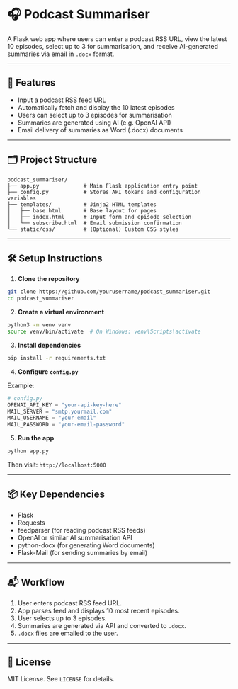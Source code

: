 # 🎧 Podcast Summariser

A Flask web app where users can enter a podcast RSS URL, view the latest 10 episodes, select up to 3 for summarisation, and receive AI-generated summaries via email in `.docx` format.

---

## 🚀 Features

- Input a podcast RSS feed URL
- Automatically fetch and display the 10 latest episodes
- Users can select up to 3 episodes for summarisation
- Summaries are generated using AI (e.g. OpenAI API)
- Email delivery of summaries as Word (.docx) documents

---

## 🗂️ Project Structure

```
podcast_summariser/
├── app.py              # Main Flask application entry point
├── config.py           # Stores API tokens and configuration variables
├── templates/          # Jinja2 HTML templates
│   ├── base.html       # Base layout for pages
│   ├── index.html      # Input form and episode selection
│   └── subscribe.html  # Email submission confirmation
└── static/css/         # (Optional) Custom CSS styles
```

---

## 🛠️ Setup Instructions

1. **Clone the repository**

```bash
git clone https://github.com/yourusername/podcast_summariser.git
cd podcast_summariser
```

2. **Create a virtual environment**

```bash
python3 -m venv venv
source venv/bin/activate  # On Windows: venv\Scripts\activate
```

3. **Install dependencies**

```bash
pip install -r requirements.txt
```

4. **Configure `config.py`**

Example:

```python
# config.py
OPENAI_API_KEY = "your-api-key-here"
MAIL_SERVER = "smtp.yourmail.com"
MAIL_USERNAME = "your-email"
MAIL_PASSWORD = "your-email-password"
```

5. **Run the app**

```bash
python app.py
```

Then visit: `http://localhost:5000`

---

## 📦 Key Dependencies

- Flask
- Requests
- feedparser (for reading podcast RSS feeds)
- OpenAI or similar AI summarisation API
- python-docx (for generating Word documents)
- Flask-Mail (for sending summaries by email)

---

## 📬 Workflow

1. User enters podcast RSS feed URL.
2. App parses feed and displays 10 most recent episodes.
3. User selects up to 3 episodes.
4. Summaries are generated via API and converted to `.docx`.
5. `.docx` files are emailed to the user.

---

## 🧾 License

MIT License. See `LICENSE` for details.
